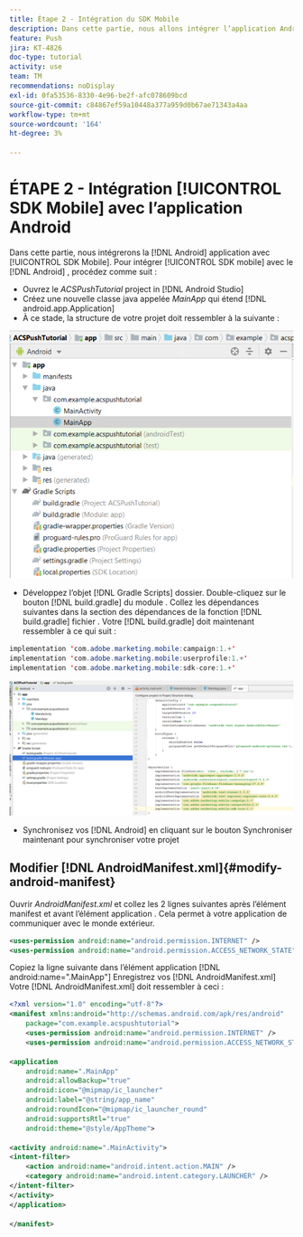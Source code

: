 ```yaml
---
title: Étape 2 - Intégration du SDK Mobile
description: Dans cette partie, nous allons intégrer l’application Android au SDK Mobile. Pour intégrer le SDK mobile à l’application Android
feature: Push
jira: KT-4826
doc-type: tutorial
activity: use
team: TM
recommendations: noDisplay
exl-id: 0fa53536-8330-4e96-be2f-afc078609bcd
source-git-commit: c84867ef59a10448a377a959d0b67ae71343a4aa
workflow-type: tm+mt
source-wordcount: '164'
ht-degree: 3%

---
```


# ÉTAPE 2 - Intégration [!UICONTROL SDK Mobile] avec l’application Android

Dans cette partie, nous intégrerons la [!DNL Android] application avec [!UICONTROL SDK Mobile]. Pour intégrer [!UICONTROL SDK mobile] avec le [!DNL Android] , procédez comme suit :

* Ouvrez le *ACSPushTutorial* project in [!DNL Android Studio]
* Créez une nouvelle classe java appelée *MainApp* qui étend [!DNL android.app.Application]
* À ce stade, la structure de votre projet doit ressembler à la suivante :

![main-app](assets/android-main-app.PNG)

* Développez l’objet [!DNL Gradle Scripts] dossier. Double-cliquez sur le bouton [!DNL build.gradle] du module . Collez les dépendances suivantes dans la section des dépendances de la fonction [!DNL build.gradle] fichier . Votre [!DNL build.gradle] doit maintenant ressembler à ce qui suit :

<!--
Removed `{.line-numbers}` below
-->

```java
implementation 'com.adobe.marketing.mobile:campaign:1.+'
implementation 'com.adobe.marketing.mobile:userprofile:1.+'
implementation 'com.adobe.marketing.mobile:sdk-core:1.+'
```

![module-gradle](assets/module-build-gradle.PNG)

* Synchronisez vos [!DNL Android] en cliquant sur le bouton Synchroniser maintenant pour synchroniser votre projet

## Modifier [!DNL AndroidManifest.xml]{#modify-android-manifest}

Ouvrir *AndroidManifest.xml* et collez les 2 lignes suivantes après l’élément manifest et avant l’élément application . Cela permet à votre application de communiquer avec le monde extérieur.

<!--
Removed `{.line-numbers}` below
-->

```xml
<uses-permission android:name="android.permission.INTERNET" />
<uses-permission android:name="android.permission.ACCESS_NETWORK_STATE" />
```

Copiez la ligne suivante dans l’élément application
[!DNL android:name=".MainApp"]
Enregistrez vos [!DNL AndroidManifest.xml]
Votre [!DNL AndroidManifest.xml] doit ressembler à ceci :

<!--
Removed `{.line-numbers}` below
-->

```xml
<?xml version="1.0" encoding="utf-8"?>
<manifest xmlns:android="http://schemas.android.com/apk/res/android"
    package="com.example.acspushtutorial">
    <uses-permission android:name="android.permission.INTERNET" />
    <uses-permission android:name="android.permission.ACCESS_NETWORK_STATE" />

<application
    android:name=".MainApp"
    android:allowBackup="true"
    android:icon="@mipmap/ic_launcher"
    android:label="@string/app_name"
    android:roundIcon="@mipmap/ic_launcher_round"
    android:supportsRtl="true"
    android:theme="@style/AppTheme">

<activity android:name=".MainActivity">
<intent-filter>
    <action android:name="android.intent.action.MAIN" />
    <category android:name="android.intent.category.LAUNCHER" />
</intent-filter>
</activity>
</application>

</manifest>
```
